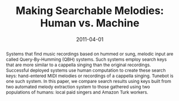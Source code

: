 ---
layout: default-publication
title: "Making Searchable Melodies: Human vs. Machine"
collection: publications
permalink: /publications/2011-04-01-cartwright2011making
abstract: "Systems that find music recordings based on hummed or sung, melodic input are called Query-By-Humming (QBH) systems. Such systems employ search keys that are more similar to a cappella singing than the original recordings. Successful deployed systems use human computation to create these search keys: hand-entered MIDI melodies or recordings of a cappella singing. Tunebot is one such system. In this paper, we compare search results using keys built from two automated melody extraction system to those gathered using two populations of humans: local paid singers and Amazon Turk workers."
date: 2011-04-01
venue: 'AAAI Workshop on Human Computation (HCOMP)'
paperurl: '/files/cartwright2011making.pdf'
categories: 
  - Music Information Retrieval
citation: 'Cartwright, M., Rafii, Z., Han, J., Pardo, B. Making Searchable Melodies: Human vs. Machine. In <i>Proceedings of the 2011 AAAI Workshop on Human Computation (HCOMP)</i>, 2011.'
author_profile: true
---